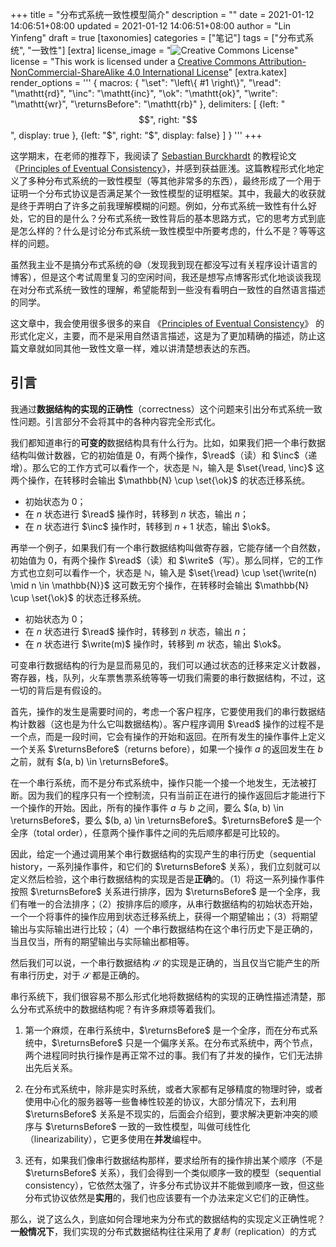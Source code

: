 +++
title = "分布式系统一致性模型简介"
description = ""
date = 2021-01-12 14:06:51+08:00
updated = 2021-01-12 14:06:51+08:00
author = "Lin Yinfeng"
draft = true
[taxonomies]
categories = ["笔记"]
tags = ["分布式系统", "一致性"]
[extra]
license_image = "![Creative Commons License](https://i.creativecommons.org/l/by-nc-sa/4.0/88x31.png)"
license = "This work is licensed under a [Creative Commons Attribution-NonCommercial-ShareAlike 4.0 International License](http://creativecommons.org/licenses/by-nc-sa/4.0/)"
[extra.katex]
render_options = '''
{
    macros: {
        "\\set": "\\left\\{ #1 \\right\\}",
        "\\read": "\\mathtt{rd}",
        "\\inc": "\\mathtt{inc}",
        "\\ok": "\\mathtt{ok}",
        "\\write": "\\mathtt{wr}",
        "\\returnsBefore": "\\mathtt{rb}"
    },
    delimiters: [
        {left: "$$",  right: "$$",  display: true },
        {left: "$",   right: "$",   display: false}
    ]
}
'''
+++

这学期末，在老师的推荐下，我阅读了 [Sebastian Burckhardt] 的教程论文《[Principles of Eventual Consistency]》，并感到获益匪浅。这篇教程形式化地定义了多种分布式系统的一致性模型（等其他非常多的东西），最终形成了一个用于证明一个分布式协议是否满足某个一致性模型的证明框架。其中，我最大的收获就是终于弄明白了许多之前我理解模糊的问题。例如，分布式系统一致性有什么好处，它的目的是什么？分布式系统一致性背后的基本思路方式，它的思考方式到底是怎么样的？什么是讨论分布式系统一致性模型中所要考虑的，什么不是？等等这样的问题。

虽然我主业不是搞分布式系统的😅（发现我到现在都没写过有关程序设计语言的博客），但是这个考试周里复习的空闲时间，我还是想写点博客形式化地谈谈我现在对分布式系统一致性的理解，希望能帮到一些没有看明白一致性的自然语言描述的同学。

这文章中，我会使用很多很多的来自 《[Principles of Eventual Consistency]》 的形式化定义，主要，而不是采用自然语言描述，这是为了更加精确的描述，防止这篇文章就如同其他一致性文章一样，难以讲清楚想表达的东西。

[Sebastian Burckhardt]: https://www.microsoft.com/en-us/research/people/sburckha/
[Principles of Eventual Consistency]: https://www.microsoft.com/en-us/research/publication/principles-of-eventual-consistency/

<!-- more -->

## 引言

我通过**数据结构的实现的正确性**（correctness）这个问题来引出分布式系统一致性问题。引言部分不会将其中的各种内容完全形式化。

我们都知道串行的**可变的**数据结构具有什么行为。比如，如果我们把一个串行数据结构叫做计数器，它的初始值是 $0$，有两个操作，$\read$（读）和 $\inc$（递增）。那么它的工作方式可以看作一个，状态是 $\mathbb{N}$，输入是 $\set{\read, \inc}$ 这两个操作，在转移时会输出 $\mathbb{N} \cup \set{\ok}$ 的状态迁移系统。

* 初始状态为 $0$；
* 在 $n$ 状态进行 $\read$ 操作时，转移到 $n$ 状态，输出 $n$；
* 在 $n$ 状态进行 $\inc$ 操作时，转移到 $n + 1$ 状态，输出 $\ok$。

再举一个例子，如果我们有一个串行数据结构叫做寄存器，它能存储一个自然数，初始值为 $0$，有两个操作 $\read$（读）和 $\write$（写）。那么同样，它的工作方式也立刻可以看作一个，状态是 $\mathbb{N}$，输入是 $\set{\read} \cup \set{\write(n) \mid n \in \mathbb{N}}$ 这可数无穷个操作，在转移时会输出 $\mathbb{N} \cup \set{\ok}$ 的状态迁移系统。

* 初始状态为 $0$；
* 在 $n$ 状态进行 $\read$ 操作时，转移到 $n$ 状态，输出 $n$；
* 在 $n$ 状态进行 $\write(m)$ 操作时，转移到 $m$ 状态，输出 $\ok$。

可变串行数据结构的行为是显而易见的，我们可以通过状态的迁移来定义计数器，寄存器，栈，队列，火车票售票系统等等一切我们需要的串行数据结构，不过，这一切的背后是有假设的。

首先，操作的发生是需要时间的，考虑一个客户程序，它要使用我们的串行数据结构计数器（这也是为什么它叫数据结构）。客户程序调用 $\read$ 操作的过程不是一个点，而是一段时间，它会有操作的开始和返回。在所有发生的操作事件上定义一个关系 $\returnsBefore$（returns before），如果一个操作 $a$ 的返回发生在 $b$ 之前，就有 $(a, b) \in \returnsBefore$。

在一个串行系统，而不是分布式系统中，操作只能一个接一个地发生，无法被打断。因为我们的程序只有一个控制流，只有当前正在进行的操作返回后才能进行下一个操作的开始。因此，所有的操作事件 $a$ 与 $b$ 之间，要么 $(a, b) \in \returnsBefore$，要么 $(b, a) \in \returnsBefore$。$\returnsBefore$ 是一个全序（total order），任意两个操作事件之间的先后顺序都是可比较的。

因此，给定一个通过调用某个串行数据结构的实现产生的串行历史（sequential history，一系列操作事件，和它们的 $\returnsBefore$ 关系），我们立刻就可以定义然后检验，这个串行数据结构的实现是否是**正确**的。（1）将这一系列操作事件按照 $\returnsBefore$ 关系进行排序，因为 $\returnsBefore$ 是一个全序，我们有唯一的合法排序；（2）按排序后的顺序，从串行数据结构的初始状态开始，一个一个将事件的操作应用到状态迁移系统上，获得一个期望输出；（3）将期望输出与实际输出进行比较；（4）一个串行数据结构在这个串行历史下是正确的，当且仅当，所有的期望输出与实际输出都相等。

然后我们可以说，一个串行数据结构 $\mathcal{S}$ 的实现是正确的，当且仅当它能产生的所有串行历史，对于 $\mathcal{S}$ 都是正确的。

串行系统下，我们很容易不那么形式化地将数据结构的实现的正确性描述清楚，那么分布式系统中的数据结构呢？有许多麻烦等着我们。

1. 第一个麻烦，在串行系统中，$\returnsBefore$ 是一个全序，而在分布式系统中，$\returnsBefore$ 只是一个偏序关系。在分布式系统中，两个节点，两个进程同时执行操作是再正常不过的事。我们有了并发的操作，它们无法排出先后关系。

2. 在分布式系统中，除非是实时系统，或者大家都有足够精度的物理时钟，或者使用中心化的服务器等一些鲁棒性较差的协议，大部分情况下，去利用 $\returnsBefore$ 关系是不现实的，后面会介绍到，要求解决更新冲突的顺序与 $\returnsBefore$ 一致的一致性模型，叫做可线性化（linearizability），它更多使用在**并发**编程中。

3. 还有，如果我们像串行数据结构那样，要求给所有的操作排出某个顺序（不是 $\returnsBefore$ 关系），我们会得到一个类似顺序一致的模型（sequential consistency），它依然太强了，许多分布式协议并不能做到顺序一致，但这些分布式协议依然是**实用**的，我们也应该要有一个办法来定义它们的正确性。

那么，说了这么久，到底如何合理地来为分布式的数据结构的实现定义正确性呢？**一般情况下**，我们实现的分布式数据结构往往采用了*复制*（replication）的方式
